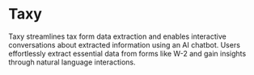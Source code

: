 # Taxy
Taxy streamlines tax form data extraction and enables interactive conversations about extracted information using an AI chatbot. Users effortlessly extract essential data from forms like W-2 and gain insights through natural language interactions.
